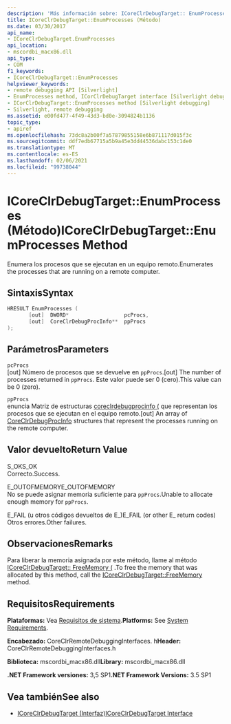 ```yaml
---
description: 'Más información sobre: ICoreClrDebugTarget:: EnumProcesses (método)'
title: ICoreClrDebugTarget::EnumProcesses (Método)
ms.date: 03/30/2017
api_name:
- ICoreClrDebugTarget.EnumProcesses
api_location:
- mscordbi_macx86.dll
api_type:
- COM
f1_keywords:
- ICoreClrDebugTarget::EnumProcesses
helpviewer_keywords:
- remote debugging API [Silverlight]
- EnumProcesses method, ICorClrDebugTarget interface [Silverlight debugging]
- ICorClrDebugTarget::EnumProcesses method [Silverlight debugging]
- Silverlight, remote debugging
ms.assetid: e00fd477-4f49-43d3-bd0e-3094824b1136
topic_type:
- apiref
ms.openlocfilehash: 73dc8a2b00f7a57879855158e6b871117d015f3c
ms.sourcegitcommit: ddf7edb67715a5b9a45e3dd44536dabc153c1de0
ms.translationtype: MT
ms.contentlocale: es-ES
ms.lasthandoff: 02/06/2021
ms.locfileid: "99738044"
---
```

# <a name="icoreclrdebugtargetenumprocesses-method"></a><span data-ttu-id="2381e-103">ICoreClrDebugTarget::EnumProcesses (Método)</span><span class="sxs-lookup"><span data-stu-id="2381e-103">ICoreClrDebugTarget::EnumProcesses Method</span></span>

<span data-ttu-id="2381e-104">Enumera los procesos que se ejecutan en un equipo remoto.</span><span class="sxs-lookup"><span data-stu-id="2381e-104">Enumerates the processes that are running on a remote computer.</span></span>  
  
## <a name="syntax"></a><span data-ttu-id="2381e-105">Sintaxis</span><span class="sxs-lookup"><span data-stu-id="2381e-105">Syntax</span></span>  
  
```cpp  
HRESULT EnumProcesses (  
       [out]  DWORD*                  pcProcs,
       [out]  CoreClrDebugProcInfo**  ppProcs  
);  
```  
  
## <a name="parameters"></a><span data-ttu-id="2381e-106">Parámetros</span><span class="sxs-lookup"><span data-stu-id="2381e-106">Parameters</span></span>  

 `pcProcs`  
 <span data-ttu-id="2381e-107">[out] Número de procesos que se devuelve en `ppProcs`.</span><span class="sxs-lookup"><span data-stu-id="2381e-107">[out] The number of processes returned in `ppProcs`.</span></span> <span data-ttu-id="2381e-108">Este valor puede ser 0 (cero).</span><span class="sxs-lookup"><span data-stu-id="2381e-108">This value can be 0 (zero).</span></span>  
  
 `ppProcs`  
 <span data-ttu-id="2381e-109">enuncia Matriz de estructuras [coreclrdebugprocinfo (](coreclrdebugprocinfo-structure.md) que representan los procesos que se ejecutan en el equipo remoto.</span><span class="sxs-lookup"><span data-stu-id="2381e-109">[out] An array of [CoreClrDebugProcInfo](coreclrdebugprocinfo-structure.md) structures that represent the processes running on the remote computer.</span></span>  
  
## <a name="return-value"></a><span data-ttu-id="2381e-110">Valor devuelto</span><span class="sxs-lookup"><span data-stu-id="2381e-110">Return Value</span></span>  

 <span data-ttu-id="2381e-111">S_OK</span><span class="sxs-lookup"><span data-stu-id="2381e-111">S_OK</span></span>  
 <span data-ttu-id="2381e-112">Correcto.</span><span class="sxs-lookup"><span data-stu-id="2381e-112">Success.</span></span>  
  
 <span data-ttu-id="2381e-113">E_OUTOFMEMORY</span><span class="sxs-lookup"><span data-stu-id="2381e-113">E_OUTOFMEMORY</span></span>  
 <span data-ttu-id="2381e-114">No se puede asignar memoria suficiente para `ppProcs`.</span><span class="sxs-lookup"><span data-stu-id="2381e-114">Unable to allocate enough memory for `ppProcs`.</span></span>  
  
 <span data-ttu-id="2381e-115">E_FAIL (u otros códigos devueltos de E_)</span><span class="sxs-lookup"><span data-stu-id="2381e-115">E_FAIL (or other E_ return codes)</span></span>  
 <span data-ttu-id="2381e-116">Otros errores.</span><span class="sxs-lookup"><span data-stu-id="2381e-116">Other failures.</span></span>  
  
## <a name="remarks"></a><span data-ttu-id="2381e-117">Observaciones</span><span class="sxs-lookup"><span data-stu-id="2381e-117">Remarks</span></span>  

 <span data-ttu-id="2381e-118">Para liberar la memoria asignada por este método, llame al método [ICoreClrDebugTarget:: FreeMemory (](icoreclrdebugtarget-freememory-method.md) .</span><span class="sxs-lookup"><span data-stu-id="2381e-118">To free the memory that was allocated by this method, call the [ICoreClrDebugTarget::FreeMemory](icoreclrdebugtarget-freememory-method.md) method.</span></span>  
  
## <a name="requirements"></a><span data-ttu-id="2381e-119">Requisitos</span><span class="sxs-lookup"><span data-stu-id="2381e-119">Requirements</span></span>  

 <span data-ttu-id="2381e-120">**Plataformas:** Vea [Requisitos de sistema](../../get-started/system-requirements.md).</span><span class="sxs-lookup"><span data-stu-id="2381e-120">**Platforms:** See [System Requirements](../../get-started/system-requirements.md).</span></span>  
  
 <span data-ttu-id="2381e-121">**Encabezado:** CoreClrRemoteDebuggingInterfaces. h</span><span class="sxs-lookup"><span data-stu-id="2381e-121">**Header:** CoreClrRemoteDebuggingInterfaces.h</span></span>  
  
 <span data-ttu-id="2381e-122">**Biblioteca:** mscordbi_macx86.dll</span><span class="sxs-lookup"><span data-stu-id="2381e-122">**Library:** mscordbi_macx86.dll</span></span>  
  
 <span data-ttu-id="2381e-123">**.NET Framework versiones:** 3,5 SP1</span><span class="sxs-lookup"><span data-stu-id="2381e-123">**.NET Framework Versions:** 3.5 SP1</span></span>  
  
## <a name="see-also"></a><span data-ttu-id="2381e-124">Vea también</span><span class="sxs-lookup"><span data-stu-id="2381e-124">See also</span></span>

- [<span data-ttu-id="2381e-125">ICoreClrDebugTarget (Interfaz)</span><span class="sxs-lookup"><span data-stu-id="2381e-125">ICoreClrDebugTarget Interface</span></span>](icoreclrdebugtarget-interface.md)
